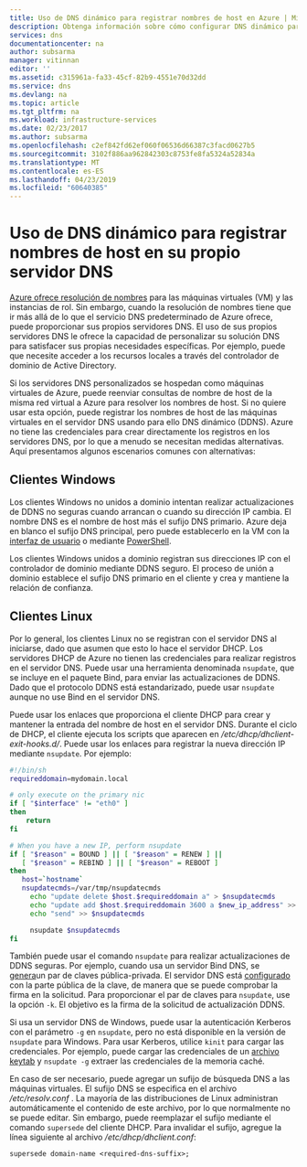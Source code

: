 ```yaml
---
title: Uso de DNS dinámico para registrar nombres de host en Azure | Microsoft Docs
description: Obtenga información sobre cómo configurar DNS dinámico para registrar nombres de host en sus propios servidores DNS.
services: dns
documentationcenter: na
author: subsarma
manager: vitinnan
editor: ''
ms.assetid: c315961a-fa33-45cf-82b9-4551e70d32dd
ms.service: dns
ms.devlang: na
ms.topic: article
ms.tgt_pltfrm: na
ms.workload: infrastructure-services
ms.date: 02/23/2017
ms.author: subsarma
ms.openlocfilehash: c2ef842fd62ef060f06536d66387c3facd0627b5
ms.sourcegitcommit: 3102f886aa962842303c8753fe8fa5324a52834a
ms.translationtype: MT
ms.contentlocale: es-ES
ms.lasthandoff: 04/23/2019
ms.locfileid: "60640385"
---
```

# <a name="use-dynamic-dns-to-register-hostnames-in-your-own-dns-server"></a>Uso de DNS dinámico para registrar nombres de host en su propio servidor DNS

[Azure ofrece resolución de nombres](virtual-networks-name-resolution-for-vms-and-role-instances.md) para las máquinas virtuales (VM) y las instancias de rol. Sin embargo, cuando la resolución de nombres tiene que ir más allá de lo que el servicio DNS predeterminado de Azure ofrece, puede proporcionar sus propios servidores DNS. El uso de sus propios servidores DNS le ofrece la capacidad de personalizar su solución DNS para satisfacer sus propias necesidades específicas. Por ejemplo, puede que necesite acceder a los recursos locales a través del controlador de dominio de Active Directory.

Si los servidores DNS personalizados se hospedan como máquinas virtuales de Azure, puede reenviar consultas de nombre de host de la misma red virtual a Azure para resolver los nombres de host. Si no quiere usar esta opción, puede registrar los nombres de host de las máquinas virtuales en el servidor DNS usando para ello DNS dinámico (DDNS). Azure no tiene las credenciales para crear directamente los registros en los servidores DNS, por lo que a menudo se necesitan medidas alternativas. Aquí presentamos algunos escenarios comunes con alternativas:

## <a name="windows-clients"></a>Clientes Windows
Los clientes Windows no unidos a dominio intentan realizar actualizaciones de DDNS no seguras cuando arrancan o cuando su dirección IP cambia. El nombre DNS es el nombre de host más el sufijo DNS primario. Azure deja en blanco el sufijo DNS principal, pero puede establecerlo en la VM con la [interfaz de usuario](https://technet.microsoft.com/library/cc794784.aspx) o mediante [PowerShell](/powershell/module/dnsclient/set-dnsclient).

Los clientes Windows unidos a dominio registran sus direcciones IP con el controlador de dominio mediante DDNS seguro. El proceso de unión a dominio establece el sufijo DNS primario en el cliente y crea y mantiene la relación de confianza.

## <a name="linux-clients"></a>Clientes Linux
Por lo general, los clientes Linux no se registran con el servidor DNS al iniciarse, dado que asumen que esto lo hace el servidor DHCP. Los servidores DHCP de Azure no tienen las credenciales para realizar registros en el servidor DNS. Puede usar una herramienta denominada `nsupdate`, que se incluye en el paquete Bind, para enviar las actualizaciones de DDNS. Dado que el protocolo DDNS está estandarizado, puede usar `nsupdate` aunque no use Bind en el servidor DNS.

Puede usar los enlaces que proporciona el cliente DHCP para crear y mantener la entrada del nombre de host en el servidor DNS. Durante el ciclo de DHCP, el cliente ejecuta los scripts que aparecen en */etc/dhcp/dhclient-exit-hooks.d/*. Puede usar los enlaces para registrar la nueva dirección IP mediante `nsupdate`. Por ejemplo: 

```bash
#!/bin/sh
requireddomain=mydomain.local

# only execute on the primary nic
if [ "$interface" != "eth0" ]
then
    return
fi

# When you have a new IP, perform nsupdate
if [ "$reason" = BOUND ] || [ "$reason" = RENEW ] ||
   [ "$reason" = REBIND ] || [ "$reason" = REBOOT ]
then
   host=`hostname`
   nsupdatecmds=/var/tmp/nsupdatecmds
     echo "update delete $host.$requireddomain a" > $nsupdatecmds
     echo "update add $host.$requireddomain 3600 a $new_ip_address" >> $nsupdatecmds
     echo "send" >> $nsupdatecmds

     nsupdate $nsupdatecmds
fi
```

También puede usar el comando `nsupdate` para realizar actualizaciones de DDNS seguras. Por ejemplo, cuando usa un servidor Bind DNS, se [genera](http://linux.yyz.us/nsupdate/)un par de claves pública-privada. El servidor DNS está [configurado](http://linux.yyz.us/dns/ddns-server.html) con la parte pública de la clave, de manera que se puede comprobar la firma en la solicitud. Para proporcionar el par de claves para `nsupdate`, use la opción `-k`. El objetivo es la firma de la solicitud de actualización DDNS.

Si usa un servidor DNS de Windows, puede usar la autenticación Kerberos con el parámetro `-g` en `nsupdate`, pero no está disponible en la versión de `nsupdate` para Windows. Para usar Kerberos, utilice `kinit` para cargar las credenciales. Por ejemplo, puede cargar las credenciales de un [archivo keytab](https://www.itadmintools.com/2011/07/creating-kerberos-keytab-files.html) y `nsupdate -g` extraer las credenciales de la memoria caché.

En caso de ser necesario, puede agregar un sufijo de búsqueda DNS a las máquinas virtuales. El sufijo DNS se especifica en el archivo */etc/resolv.conf* . La mayoría de las distribuciones de Linux administran automáticamente el contenido de este archivo, por lo que normalmente no se puede editar. Sin embargo, puede reemplazar el sufijo mediante el comando `supersede` del cliente DHCP. Para invalidar el sufijo, agregue la línea siguiente al archivo */etc/dhcp/dhclient.conf*:

```
supersede domain-name <required-dns-suffix>;
```
